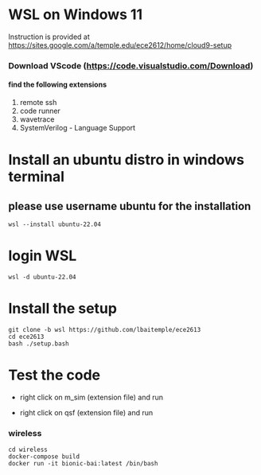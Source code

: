 # WSL on Windows 11
Instruction is provided at https://sites.google.com/a/temple.edu/ece2612/home/cloud9-setup

### Download VScode  (https://code.visualstudio.com/Download)
#### find the following extensions
1. remote ssh
2. code runner
3. wavetrace
4. SystemVerilog - Language Support
   
# Install an ubuntu distro in windows terminal

## please use username **ubuntu** for the installation
```
wsl --install ubuntu-22.04
```
# login WSL
```
wsl -d ubuntu-22.04
```

# Install the setup
```
git clone -b wsl https://github.com/lbaitemple/ece2613 
cd ece2613
bash ./setup.bash 
```

# Test the code
- right click on m_sim (extension file) and run

- right click on qsf (extension file) and run


### wireless
```
cd wireless
docker-compose build
docker run -it bionic-bai:latest /bin/bash
```

